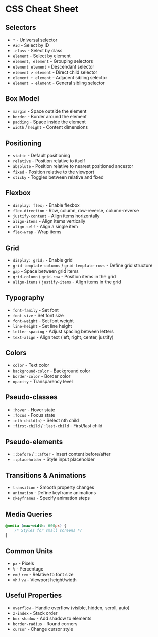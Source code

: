 # CSS Cheat Sheet

## Selectors
- `*` - Universal selector
- `#id` - Select by ID
- `.class` - Select by class
- `element` - Select by element
- `element, element` - Grouping selectors
- `element element` - Descendant selector
- `element > element` - Direct child selector
- `element + element` - Adjacent sibling selector
- `element ~ element` - General sibling selector

## Box Model
- `margin` - Space outside the element
- `border` - Border around the element
- `padding` - Space inside the element
- `width` / `height` - Content dimensions

## Positioning
- `static` - Default positioning
- `relative` - Position relative to itself
- `absolute` - Position relative to nearest positioned ancestor
- `fixed` - Position relative to the viewport
- `sticky` - Toggles between relative and fixed

## Flexbox
- `display: flex;` - Enable flexbox
- `flex-direction` - Row, column, row-reverse, column-reverse
- `justify-content` - Align items horizontally
- `align-items` - Align items vertically
- `align-self` - Align a single item
- `flex-wrap` - Wrap items

## Grid
- `display: grid;` - Enable grid
- `grid-template-columns` / `grid-template-rows` - Define grid structure
- `gap` - Space between grid items
- `grid-column` / `grid-row` - Position items in the grid
- `align-items` / `justify-items` - Align items in the grid

## Typography
- `font-family` - Set font
- `font-size` - Set font size
- `font-weight` - Set font weight
- `line-height` - Set line height
- `letter-spacing` - Adjust spacing between letters
- `text-align` - Align text (left, right, center, justify)

## Colors
- `color` - Text color
- `background-color` - Background color
- `border-color` - Border color
- `opacity` - Transparency level

## Pseudo-classes
- `:hover` - Hover state
- `:focus` - Focus state
- `:nth-child(n)` - Select nth child
- `:first-child` / `:last-child` - First/last child

## Pseudo-elements
- `::before` / `::after` - Insert content before/after
- `::placeholder` - Style input placeholder

## Transitions & Animations
- `transition` - Smooth property changes
- `animation` - Define keyframe animations
- `@keyframes` - Specify animation steps

## Media Queries
```css
@media (max-width: 600px) {
    /* Styles for small screens */
}
```

## Common Units
- `px` - Pixels
- `%` - Percentage
- `em` / `rem` - Relative to font size
- `vh` / `vw` - Viewport height/width

## Useful Properties
- `overflow` - Handle overflow (visible, hidden, scroll, auto)
- `z-index` - Stack order
- `box-shadow` - Add shadow to elements
- `border-radius` - Round corners
- `cursor` - Change cursor style
